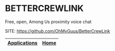 # BETTERCREWLINK
 
 Free, open, Among Us proximity voice chat
 
 SITE: https://github.com/OhMyGuus/BetterCrewLink

 | [Applications](https://portable-linux-apps.github.io/apps.html) | [Home](https://portable-linux-apps.github.io)
 | --- | --- |
